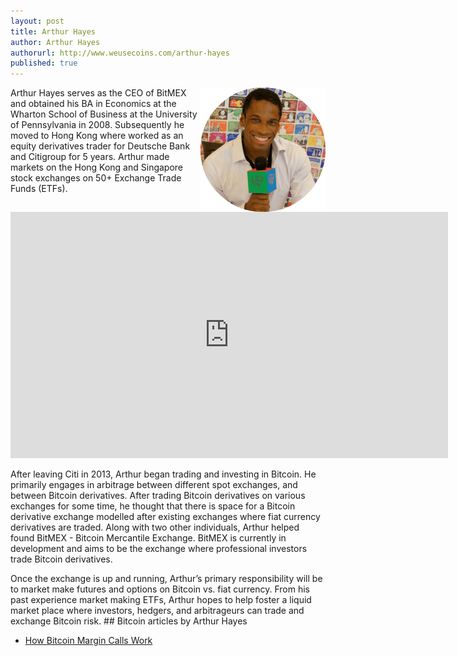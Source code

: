 ```yaml
---
layout: post
title: Arthur Hayes
author: Arthur Hayes
authorurl: http://www.weusecoins.com/arthur-hayes
published: true
---
```




<img src="/images/arthur-hayes.png" alt="Arthur Hayes" align="right">Arthur Hayes serves as the CEO of BitMEX and obtained his BA in Economics at the Wharton School of Business at the University of Pennsylvania in 2008. Subsequently he moved to Hong Kong where worked as an equity derivatives trader for Deutsche Bank and Citigroup for 5 years. Arthur made markets on the Hong Kong and Singapore stock exchanges on 50+ Exchange Trade Funds (ETFs).
<p>
<iframe width="700" height="394" src="https://www.youtube.com/embed/J5oqRVP1MBE" frameborder="0" allowfullscreen></iframe>
<p>
After leaving Citi in 2013, Arthur began trading and investing in Bitcoin. He primarily engages in arbitrage between different spot exchanges, and between Bitcoin derivatives. After trading Bitcoin derivatives on various exchanges for some time, he thought that there is space for a Bitcoin derivative exchange modelled after existing exchanges where fiat currency derivatives are traded. Along with two other individuals, Arthur helped found BitMEX - Bitcoin Mercantile Exchange. BitMEX is currently in development and aims to be the exchange where professional investors trade Bitcoin derivatives.
<p>
Once the exchange is up and running, Arthur’s primary responsibility will be to market make futures and options on Bitcoin vs. fiat currency. From his past experience market making ETFs, Arthur hopes to help foster a liquid market place where investors, hedgers, and arbitrageurs can trade and exchange Bitcoin risk.
## Bitcoin articles by Arthur Hayes
<ul>
<li><a href="/how-bitcoin-margin-calls-work/">How Bitcoin Margin Calls Work</a></li>
</ul>